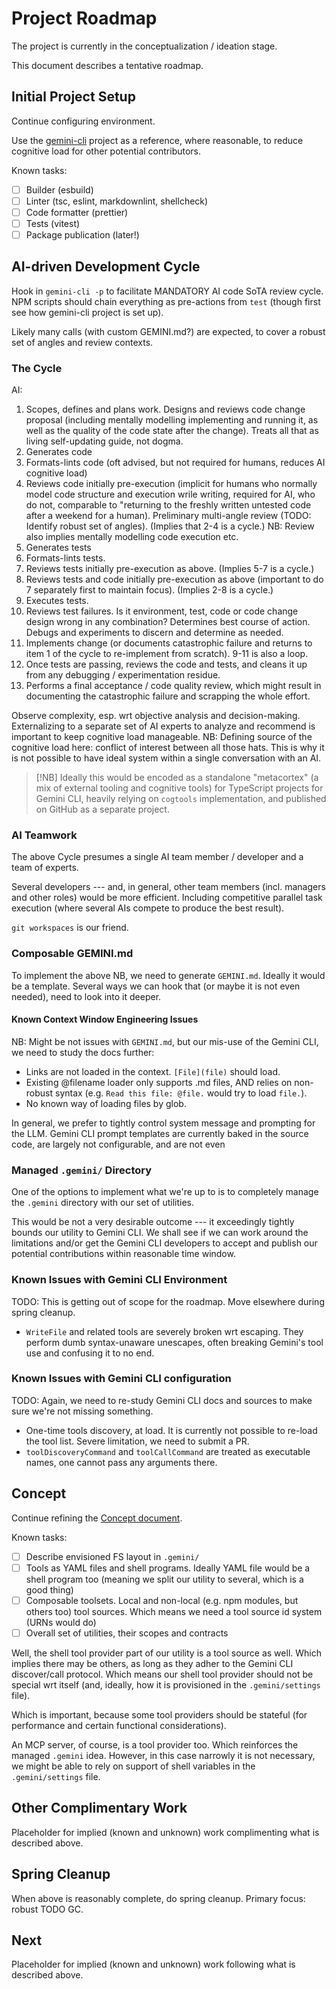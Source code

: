 # Project Roadmap

The project is currently in the conceptualization / ideation stage.

This document describes a tentative roadmap.

## Initial Project Setup

Continue configuring environment.

Use the [gemini-cli](https://github.com/google-gemini/gemini-cli/) project as a reference, where reasonable, to reduce cognitive load for other potential contributors.

Known tasks:

- [ ] Builder (esbuild)
- [ ] Linter (tsc, eslint, markdownlint, shellcheck)
- [ ] Code formatter (prettier)
- [ ] Tests (vitest)
- [ ] Package publication (later!)

## AI-driven Development Cycle

Hook in `gemini-cli -p` to facilitate MANDATORY AI code SoTA review cycle. NPM scripts should chain everything as pre-actions from `test`
(though first see how gemini-cli project is set up).

Likely many calls (with custom GEMINI.md?) are expected, to cover a robust set of angles and review contexts.

### The Cycle

AI:

1. Scopes, defines and plans work. Designs and reviews code change proposal (including mentally modelling implementing and running it, as well as the quality of the code state after the change). Treats all that as living self-updating guide, not dogma.
2. Generates code
3. Formats-lints code (oft advised, but not required for humans, reduces AI cognitive load)
4. Reviews code initially pre-execution (implicit for humans who normally model code structure and execution wrile writing, required for AI, who do not, comparable to "returning to the freshly written untested code after a weekend for a human). Preliminary multi-angle review (TODO: Identify robust set of angles). (Implies that 2-4 is a cycle.) NB: Review also implies mentally modelling code execution etc.
5. Generates tests
6. Formats-lints tests.
7. Reviews tests initially pre-execution as above. (Implies 5-7 is a cycle.)
8. Reviews tests and code initially pre-execution as above (important to do 7 separately first to maintain focus). (Implies 2-8 is a cycle.)
9. Executes tests.
10. Reviews test failures. Is it environment, test, code or code change design wrong in any combination? Determines best course of action. Debugs and experiments to discern and determine as needed.
11. Implements change (or documents catastrophic failure and returns to item 1 of the cycle to re-implement from scratch). 9-11 is also a loop.
12. Once tests are passing, reviews the code and tests, and cleans it up from any debugging / experimentation residue.
13. Performs a final acceptance / code quality review, which might result in documenting the catastrophic failure and scrapping the whole effort.

Observe complexity, esp. wrt objective analysis and decision-making. Externalizing to a separate set of AI experts to analyze and recommend is important to keep cognitive load manageable. NB: Defining source of the cognitive load here: conflict of interest between all those hats. This is why it is not possible to have ideal system within a single conversation with an AI.

> [!NB]
> Ideally this would be encoded as a standalone "metacortex" (a mix of external tooling and cognitive tools) for TypeScript projects for Gemini CLI,
heavily relying on `cogtools` implementation, and published on GitHub as a separate project.

### AI Teamwork

The above Cycle presumes a single AI team member / developer and a team of experts.

Several developers --- and, in general, other team members (incl. managers and other roles) would be more efficient. Including competitive parallel task execution (where several AIs compete to produce the best result).

`git workspaces` is our friend.

### Composable GEMINI.md

To implement the above NB, we need to generate `GEMINI.md`. Ideally it would be a template. Several ways we can hook that (or maybe it is not even needed), need to look into it deeper.

#### Known Context Window Engineering Issues

NB: Might be not issues with `GEMINI.md`, but our mis-use of the Gemini CLI, we need to study the docs further:

- Links are not loaded in the context. `[File](file)` should load.
- Existing @filename loader only supports .md files, AND relies on non-robust syntax (e.g. `Read this file: @file.` would try to load `file.`).
- No known way of loading files by glob.

In general, we prefer to tightly control system message and prompting for the LLM. Gemini CLI prompt templates are currently baked in the source code,
are largely not configurable, and are not even

### Managed `.gemini/` Directory

One of the options to implement what we're up to is to completely manage the `.gemini` directory with our set of utilities.

This would be not a very desirable outcome --- it exceedingly tightly bounds our utility to Gemini CLI. We shall see if we can work around the limitations
and/or get the Gemini CLI developers to accept and publish our potential contributions within reasonable time window.

### Known Issues with Gemini CLI Environment

TODO: This is getting out of scope for the roadmap. Move elsewhere during spring cleanup.

- `WriteFile` and related tools are severely broken wrt escaping. They perform dumb syntax-unaware unescapes, often breaking Gemini's tool use and confusing it to no end.

### Known Issues with Gemini CLI configuration

TODO: Again, we need to re-study Gemini CLI docs and sources to make sure we're not missing something.

- One-time tools discovery, at load. It is currently not possible to re-load the tool list. Severe limitation, we need to submit a PR.
- `toolDiscoveryCommand` and `toolCallCommand` are treated as executable names, one cannot pass any arguments there.

## Concept

Continue refining the [Concept document](docs/spec/concept.md).

Known tasks:

- [ ] Describe envisioned FS layout in `.gemini/`
- [ ] Tools as YAML files and shell programs. Ideally YAML file would be a shell program too (meaning we split our utility to several, which is a good thing)
- [ ] Composable toolsets. Local and non-local (e.g. npm modules, but others too) tool sources. Which means we need a tool source id system (URNs would do)
- [ ] Overall set of utilities, their scopes and contracts

Well, the shell tool provider part of our utility is a tool source as well. Which implies there may be others, as long as they adher to the Gemini CLI discover/call protocol.
Which means our shell tool provider should not be special wrt itself (and, ideally, how it is provisioned in the `.gemini/settings` file).

Which is important, because some tool providers should be stateful (for performance and certain functional considerations).

An MCP server, of course, is a tool provider too. Which reinforces the managed `.gemini` idea. However, in this case narrowly it is not necessary, we might be able to rely on
support of shell variables in the `.gemini/settings` file.

## Other Complimentary Work

Placeholder for implied (known and unknown) work complimenting what is described above.

## Spring Cleanup

When above is reasonably complete, do spring cleanup. Primary focus: robust TODO GC.

## Next

Placeholder for implied (known and unknown) work following what is described above.
